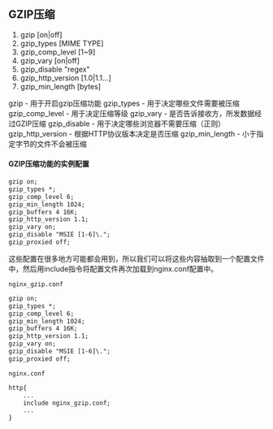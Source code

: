 ## GZIP压缩
1. gzip [on|off]
2. gzip_types [MIME TYPE]
3. gzip_comp_level [1~9]
4. gzip_vary [on|off]
5. gzip_disable "regex"
6. gzip_http_version [1.0|1.1...]
7. gzip_min_length [bytes]

gzip - 用于开启gzip压缩功能
gzip_types - 用于决定哪些文件需要被压缩
gzip_comp_level - 用于决定压缩等级
gzip_vary - 是否告诉接收方，所发数据经过GZIP压缩
gzip_disable - 用于决定哪些浏览器不需要压缩（正则）
gzip_http_version - 根据HTTP协议版本决定是否压缩
gzip_min_length - 小于指定字节的文件不会被压缩

#### GZIP压缩功能的实例配置
```txt
gzip on;
gzip_types *;
gzip_comp_level 6;
gzip_min_length 1024;
gzip_buffers 4 16K;
gzip_http_version 1.1;
gzip_vary on;
gzip_disable "MSIE [1-6]\.";
gzip_proxied off;
```
这些配置在很多地方可能都会用到，所以我们可以将这些内容抽取到一个配置文件中，然后用include指令将配置文件再次加载到nginx.conf配置中。

`nginx_gzip.conf`
```txt
gzip on;
gzip_types *;
gzip_comp_level 6;
gzip_min_length 1024;
gzip_buffers 4 16K;
gzip_http_version 1.1;
gzip_vary on;
gzip_disable "MSIE [1-6]\.";
gzip_proxied off;
```
`nginx.conf`
```txt
http{
	...
	include nginx_gzip.conf;
	...
}
```